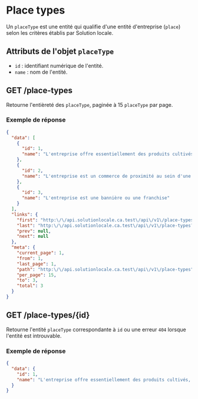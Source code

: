 # Place types

Un `placeType` est une entité qui qualifie d'une entité d'entreprise (`place`) selon les critères établis par Solution locale.

## Attributs de l'objet `placeType`

- `id` : identifiant numérique de l'entité.
- `name` : nom de l'entité.

## GET /place-types

Retourne l'entièreté des `placeType`, paginée à 15 `placeType` par page.

### Exemple de réponse

```json
{
  "data": [
    {
      "id": 1,
      "name": "L'entreprise offre essentiellement des produits cultivés, fabriqués ou transformés au Québec"
    },
    {
      "id": 2,
      "name": "L'entreprise est un commerce de proximité au sein d'une municipalité"
    },
    {
      "id": 3,
      "name": "L'entreprise est une bannière ou une franchise"
    }
  ],
  "links": {
    "first": "http:\/\/api.solutionlocale.ca.test\/api\/v1\/place-types?page=1",
    "last": "http:\/\/api.solutionlocale.ca.test\/api\/v1\/place-types?page=1",
    "prev": null,
    "next": null
  },
  "meta": {
    "current_page": 1,
    "from": 1,
    "last_page": 1,
    "path": "http:\/\/api.solutionlocale.ca.test\/api\/v1\/place-types",
    "per_page": 15,
    "to": 3,
    "total": 3
  }
}
```

## GET /place-types/{id}

Retourne l'entité `placeType` correspondante à `id` ou une erreur `404` lorsque l'entité est introuvable.

### Exemple de réponse

```json
{
  "data": {
    "id": 1,
    "name": "L'entreprise offre essentiellement des produits cultivés, fabriqués ou transformés au Québec"
  }
}
```